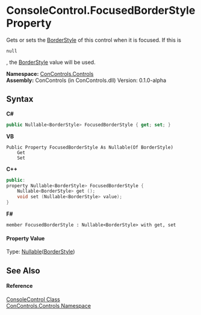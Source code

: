 # ConsoleControl.FocusedBorderStyle Property 
 

Gets or sets the <a href="bda62a44-7fa4-0ec1-30f9-1b76b50ddeb5">BorderStyle</a> of this control when it is focused. If this is 
```
null
```
, the <a href="bda62a44-7fa4-0ec1-30f9-1b76b50ddeb5">BorderStyle</a> value will be used.

**Namespace:**&nbsp;<a href="8161a036-2926-0ace-99d3-20346d250e3b">ConControls.Controls</a><br />**Assembly:**&nbsp;ConControls (in ConControls.dll) Version: 0.1.0-alpha

## Syntax

**C#**<br />
``` C#
public Nullable<BorderStyle> FocusedBorderStyle { get; set; }
```

**VB**<br />
``` VB
Public Property FocusedBorderStyle As Nullable(Of BorderStyle)
	Get
	Set
```

**C++**<br />
``` C++
public:
property Nullable<BorderStyle> FocusedBorderStyle {
	Nullable<BorderStyle> get ();
	void set (Nullable<BorderStyle> value);
}
```

**F#**<br />
``` F#
member FocusedBorderStyle : Nullable<BorderStyle> with get, set

```


#### Property Value
Type: <a href="https://docs.microsoft.com/dotnet/api/system.nullable-1" target="_blank">Nullable</a>(<a href="2f068645-0396-2d7e-e3d2-9afd5748cddd">BorderStyle</a>)

## See Also


#### Reference
<a href="eae0acea-bdd1-dc08-7fda-dcd25c5f2082">ConsoleControl Class</a><br /><a href="8161a036-2926-0ace-99d3-20346d250e3b">ConControls.Controls Namespace</a><br />